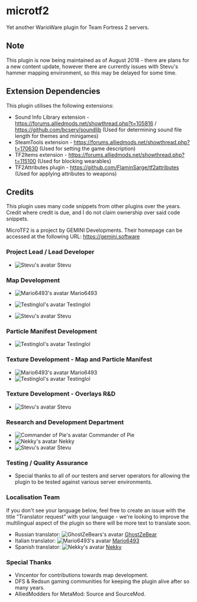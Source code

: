 # microtf2
Yet another WarioWare plugin for Team Fortress 2 servers.

## Note
This plugin is now being maintained as of August 2018 - there are plans for a new content update, however there are currently issues with Stevu's hammer mapping environment, so this may be delayed for some time.

## Extension Dependencies
This plugin utilises the following extensions:
- Sound Info Library extension - https://forums.alliedmods.net/showthread.php?t=105816 / https://github.com/bcserv/soundlib (Used for determining sound file length for themes and minigames)
- SteamTools extension - https://forums.alliedmods.net/showthread.php?t=170630 (Used for setting the game description)
- TF2Items extension - https://forums.alliedmods.net/showthread.php?t=115100 (Used for blocking wearables)
- TF2Attributes plugin - https://github.com/FlaminSarge/tf2attributes (Used for applying attributes to weapons)

## Credits
This plugin uses many code snippets from other plugins over the years. Credit where credit is due, and I do not claim ownership over said code snippets.

MicroTF2 is a project by GEMINI Developments. Their homepage can be accessed at the following URL: https://gemini.software

### Project Lead / Lead Developer

- ![Stevu's avatar](https://steamcdn-a.akamaihd.net/steamcommunity/public/images/avatars/4a/4a1a538fe1f12ae591d47a26e10556f32ac48844.jpg) Stevu

### Map Development
- ![Mario6493's avatar](https://steamcdn-a.akamaihd.net/steamcommunity/public/images/avatars/a4/a4c061830d0fad6f9dd76686caa053c50a802cc8.jpg) Mario6493

- ![Testinglol's avatar](https://steamcdn-a.akamaihd.net/steamcommunity/public/images/avatars/2a/2a6e419f675dc7f36bd6d4c946bd1e99506bcd6b.jpg) Testinglol
- ![Stevu's avatar](https://steamcdn-a.akamaihd.net/steamcommunity/public/images/avatars/4a/4a1a538fe1f12ae591d47a26e10556f32ac48844.jpg) Stevu 

### Particle Manifest Development
- ![Testinglol's avatar](https://steamcdn-a.akamaihd.net/steamcommunity/public/images/avatars/2a/2a6e419f675dc7f36bd6d4c946bd1e99506bcd6b.jpg) Testinglol

### Texture Development - Map and Particle Manifest
- ![Mario6493's avatar](https://steamcdn-a.akamaihd.net/steamcommunity/public/images/avatars/a4/a4c061830d0fad6f9dd76686caa053c50a802cc8.jpg) Mario6493 
- ![Testinglol's avatar](https://steamcdn-a.akamaihd.net/steamcommunity/public/images/avatars/2a/2a6e419f675dc7f36bd6d4c946bd1e99506bcd6b.jpg) Testinglol

### Texture Development - Overlays R&D
- ![Stevu's avatar](https://steamcdn-a.akamaihd.net/steamcommunity/public/images/avatars/4a/4a1a538fe1f12ae591d47a26e10556f32ac48844.jpg) Stevu

### Research and Development Department
- ![Commander of Pie's avatar](https://steamcdn-a.akamaihd.net/steamcommunity/public/images/avatars/55/55430e8601b97ff685dc6b8775fb83107edc0d08.jpg) Commander of Pie
- ![Nekky's avatar](https://steamcdn-a.akamaihd.net/steamcommunity/public/images/avatars/d3/d3c2db267d15e4e90ef263a4dae2a21a8b4769df.jpg) Nekky
- ![Stevu's avatar](https://steamcdn-a.akamaihd.net/steamcommunity/public/images/avatars/4a/4a1a538fe1f12ae591d47a26e10556f32ac48844.jpg) Stevu

### Testing / Quality Assurance
- Special thanks to all of our testers and server operators for allowing the plugin to be tested against various server environments.

### Localisation Team
If you don't see your language below, feel free to create an issue with the title "Translator request" with your language - we're looking to improve the multilingual aspect of the plugin so there will be more text to translate soon.

- Russian translator: ![GhostZeBears's avatar](https://steamcdn-a.akamaihd.net/steamcommunity/public/images/avatars/86/86b35c5db321dd56e2942ca0feadaa0af6a7e86e.jpg) [GhostZeBear](https://steamcommunity.com/profiles/76561198063684719/)
- Italian translator: ![Mario6493's avatar](https://steamcdn-a.akamaihd.net/steamcommunity/public/images/avatars/a4/a4c061830d0fad6f9dd76686caa053c50a802cc8.jpg) [Mario6493](https://steamcommunity.com/profiles/76561198011478256/)
- Spanish translator: ![Nekky's avatar](https://steamcdn-a.akamaihd.net/steamcommunity/public/images/avatars/d3/d3c2db267d15e4e90ef263a4dae2a21a8b4769df.jpg) [Nekky](https://steamcommunity.com/profiles/76561198036098881/)

### Special Thanks
- Vincentor for contributions towards map development.
- DFS & Redsun gaming communities for keeping the plugin alive after so many years.
- AlliedModders for MetaMod: Source and SourceMod.
